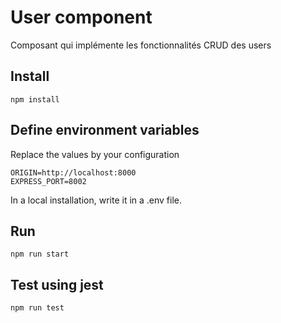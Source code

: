 # User component

Composant qui implémente les fonctionnalités CRUD des users

## Install

`npm install`

## Define environment variables

Replace the values by your configuration
```[Text]
ORIGIN=http://localhost:8000
EXPRESS_PORT=8002
```

In a local installation, write it in a .env file.

## Run

`npm run start`

## Test using jest

`npm run test`
